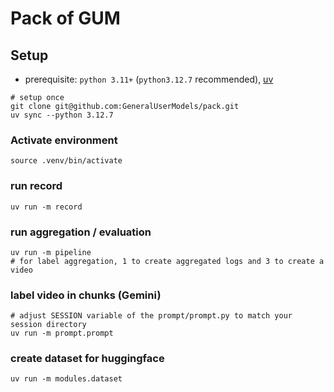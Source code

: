 # Pack of GUM

## Setup

- prerequisite: `python 3.11+` (`python3.12.7` recommended), [uv](https://docs.astral.sh/uv/getting-started/installation/)

```shell
# setup once
git clone git@github.com:GeneralUserModels/pack.git
uv sync --python 3.12.7
```

### Activate environment
```shell
source .venv/bin/activate
```

### run record
```shell
uv run -m record
```

### run aggregation / evaluation
```shell
uv run -m pipeline
# for label aggregation, 1 to create aggregated logs and 3 to create a video
```

### label video in chunks (Gemini)
```shell
# adjust SESSION variable of the prompt/prompt.py to match your session directory 
uv run -m prompt.prompt
```

### create dataset for huggingface
```shell
uv run -m modules.dataset
```